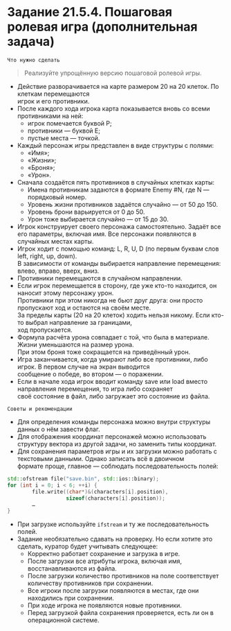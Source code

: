 # Задание 21.5.4. Пошаговая ролевая игра (дополнительная задача)

`Что нужно сделать`
> Реализуйте упрощённую версию пошаговой ролевой игры.

* Действие разворачивается на карте размером 20 на 20 клеток. По клеткам перемещаются <br>
  игрок и его противники.
* После каждого хода игрока карта показывается вновь со всеми противниками на ней:
    - игрок помечается буквой P;
    - противники — буквой E;
    - пустые места — точкой.
* Каждый персонаж игры представлен в виде структуры с полями:
    - «Имя»;
    - «Жизни»;
    - «Броня»;
    - «Урон».
* Сначала создаётся пять противников в случайных клетках карты:
    - Имена противникам задаются в формате Enemy #N, где N — порядковый номер.
    - Уровень жизни противников задаётся случайно — от 50 до 150.
    - Уровень брони варьируется от 0 до 50.
    - Урон тоже выбирается случайно — от 15 до 30.
* Игрок конструирует своего персонажа самостоятельно. Задаёт все его параметры, включая имя.
  Все персонажи появляются в случайных местах карты.
* Игрок ходит с помощью команд: L, R, U, D (по первым буквам слов left, right, up, down). <br>
  В зависимости от команды выбирается направление перемещения: влево, вправо, вверх, вниз.
* Противники перемещаются в случайном направлении.
* Если игрок перемещается в сторону, где уже кто-то находится, он наносит этому персонажу урон. <br>
  Противники при этом никогда не бьют друг друга: они просто пропускают ход и остаются на своём месте. <br>
  За пределы карты (20 на 20 клеток) ходить нельзя никому. Если кто-то выбрал направление за границами, <br>
  ход пропускается.
* Формула расчёта урона совпадает с той, что была в материале. Жизни уменьшаются на размер урона. <br>
  При этом броня тоже сокращается на приведённый урон.
* Игра заканчивается, когда умирают либо все противники, либо игрок. В первом случае на экран выводится <br>
  сообщение о победе, во втором — о поражении.
* Если в начале хода игрок вводит команду save или load вместо направления перемещения, то игра либо сохраняет <br>
  своё состояние в файл, либо загружает это состояние из файла.

`Советы и рекомендации`

* Для определения команды персонажа можно внутри структуры данных о нём завести флаг.
* Для отображения координат персонажей можно использовать структуру вектора из другой задачи, но заменить типы
  координат.
* Для сохранения параметров игры и их загрузки можно работать с текстовыми данными. Однако записать всё в двоичном <br>
  формате проще, главное — соблюдать последовательность полей:

```c++
std::ofstream file("save.bin", std::ios::binary);
for (int i = 0; i < 6; ++i) {
        file.write((char*)&(characters[i].position),
                   sizeof(characters[i].position));
        …
}
```

* При загрузке используйте `ifstream` и ту же последовательность полей.
* Задание необязательно сдавать на проверку. Но если хотите это сделать, куратор будет учитывать следующее:
    - Корректно работает сохранение и загрузка в игре.
    - После загрузки все атрибуты игрока, включая имя, восстанавливаются из файла.
    - После загрузки количество противников на поле соответствует количеству противников при сохранении.
    - Все игроки после загрузки появляются в местах, где они находились при сохранении.
    - При ходе игрока не появляются новые противники.
    - Перед загрузкой файла сохранения проверяется, есть ли он в операционной системе.
